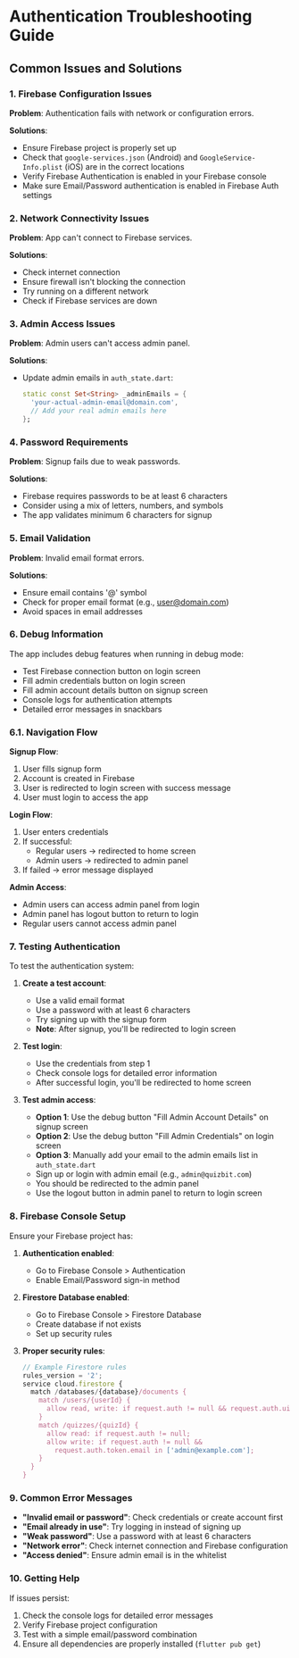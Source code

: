 # Authentication Troubleshooting Guide

## Common Issues and Solutions

### 1. Firebase Configuration Issues

**Problem**: Authentication fails with network or configuration errors.

**Solutions**:
- Ensure Firebase project is properly set up
- Check that `google-services.json` (Android) and `GoogleService-Info.plist` (iOS) are in the correct locations
- Verify Firebase Authentication is enabled in your Firebase console
- Make sure Email/Password authentication is enabled in Firebase Auth settings

### 2. Network Connectivity Issues

**Problem**: App can't connect to Firebase services.

**Solutions**:
- Check internet connection
- Ensure firewall isn't blocking the connection
- Try running on a different network
- Check if Firebase services are down

### 3. Admin Access Issues

**Problem**: Admin users can't access admin panel.

**Solutions**:
- Update admin emails in `auth_state.dart`:
  ```dart
  static const Set<String> _adminEmails = {
    'your-actual-admin-email@domain.com',
    // Add your real admin emails here
  };
  ```

### 4. Password Requirements

**Problem**: Signup fails due to weak passwords.

**Solutions**:
- Firebase requires passwords to be at least 6 characters
- Consider using a mix of letters, numbers, and symbols
- The app validates minimum 6 characters for signup

### 5. Email Validation

**Problem**: Invalid email format errors.

**Solutions**:
- Ensure email contains '@' symbol
- Check for proper email format (e.g., user@domain.com)
- Avoid spaces in email addresses

### 6. Debug Information

The app includes debug features when running in debug mode:
- Test Firebase connection button on login screen
- Fill admin credentials button on login screen
- Fill admin account details button on signup screen
- Console logs for authentication attempts
- Detailed error messages in snackbars

### 6.1. Navigation Flow

**Signup Flow**:
1. User fills signup form
2. Account is created in Firebase
3. User is redirected to login screen with success message
4. User must login to access the app

**Login Flow**:
1. User enters credentials
2. If successful:
   - Regular users → redirected to home screen
   - Admin users → redirected to admin panel
3. If failed → error message displayed

**Admin Access**:
- Admin users can access admin panel from login
- Admin panel has logout button to return to login
- Regular users cannot access admin panel

### 7. Testing Authentication

To test the authentication system:

1. **Create a test account**:
   - Use a valid email format
   - Use a password with at least 6 characters
   - Try signing up with the signup form
   - **Note**: After signup, you'll be redirected to login screen

2. **Test login**:
   - Use the credentials from step 1
   - Check console logs for detailed error information
   - After successful login, you'll be redirected to home screen

3. **Test admin access**:
   - **Option 1**: Use the debug button "Fill Admin Account Details" on signup screen
   - **Option 2**: Use the debug button "Fill Admin Credentials" on login screen
   - **Option 3**: Manually add your email to the admin emails list in `auth_state.dart`
   - Sign up or login with admin email (e.g., `admin@quizbit.com`)
   - You should be redirected to the admin panel
   - Use the logout button in admin panel to return to login screen

### 8. Firebase Console Setup

Ensure your Firebase project has:

1. **Authentication enabled**:
   - Go to Firebase Console > Authentication
   - Enable Email/Password sign-in method

2. **Firestore Database enabled**:
   - Go to Firebase Console > Firestore Database
   - Create database if not exists
   - Set up security rules

3. **Proper security rules**:
   ```javascript
   // Example Firestore rules
   rules_version = '2';
   service cloud.firestore {
     match /databases/{database}/documents {
       match /users/{userId} {
         allow read, write: if request.auth != null && request.auth.uid == userId;
       }
       match /quizzes/{quizId} {
         allow read: if request.auth != null;
         allow write: if request.auth != null && 
           request.auth.token.email in ['admin@example.com'];
       }
     }
   }
   ```

### 9. Common Error Messages

- **"Invalid email or password"**: Check credentials or create account first
- **"Email already in use"**: Try logging in instead of signing up
- **"Weak password"**: Use a password with at least 6 characters
- **"Network error"**: Check internet connection and Firebase configuration
- **"Access denied"**: Ensure admin email is in the whitelist

### 10. Getting Help

If issues persist:
1. Check the console logs for detailed error messages
2. Verify Firebase project configuration
3. Test with a simple email/password combination
4. Ensure all dependencies are properly installed (`flutter pub get`)
